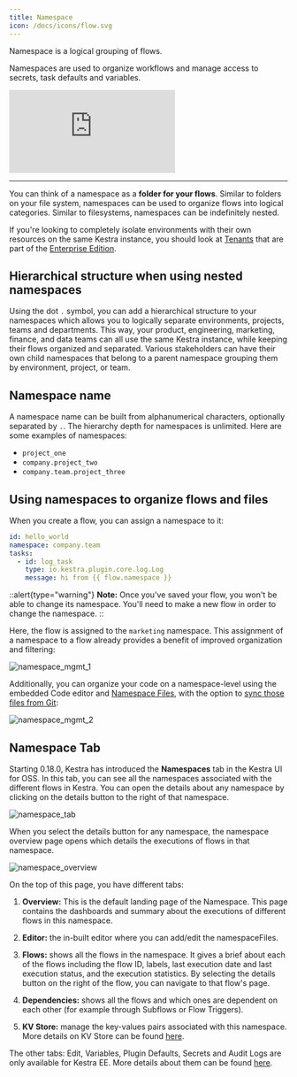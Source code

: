 ```yaml
---
title: Namespace
icon: /docs/icons/flow.svg
---
```


Namespace is a logical grouping of flows.

Namespaces are used to organize workflows and manage access to secrets, task defaults and variables.

<div class="video-container">
  <iframe src="https://www.youtube.com/embed/_HGz2qePYqY?si=QiIRTXasyJyyjWX4" title="YouTube video player" frameborder="0" allow="accelerometer; autoplay; clipboard-write; encrypted-media; gyroscope; picture-in-picture; web-share" referrerpolicy="strict-origin-when-cross-origin" allowfullscreen></iframe>
</div>

---

You can think of a namespace as a **folder for your flows**. Similar to folders on your file system, namespaces can be used to organize flows into logical categories. Similar to filesystems, namespaces can be indefinitely nested.

If you're looking to completely isolate environments with their own resources on the same Kestra instance, you should look at [Tenants](/docs/enterprise/tenants) that are part of the [Enterprise Edition](/enterprise).

## Hierarchical structure when using nested namespaces

Using the dot `.` symbol, you can add a hierarchical structure to your namespaces which allows you to logically separate environments, projects, teams and departments. This way, your product, engineering, marketing, finance, and data teams can all use the same Kestra instance, while keeping their flows organized and separated. Various stakeholders can have their own child namespaces that belong to a parent namespace grouping them by environment, project, or team.

## Namespace name
A namespace name can be built from alphanumerical characters, optionally separated by `.`. The hierarchy depth for namespaces is unlimited. Here are some examples of namespaces:
- `project_one`
- `company.project_two`
- `company.team.project_three`

## Using namespaces to organize flows and files

When you create a flow, you can assign a namespace to it:

```yaml
id: hello_world
namespace: company.team
tasks:
  - id: log_task
    type: io.kestra.plugin.core.log.Log
    message: hi from {{ flow.namespace }}
```

::alert{type="warning"}
**Note:** Once you've saved your flow, you won't be able to change its namespace. You'll need to make a new flow in order to change the namespace.
::

Here, the flow is assigned to the `marketing` namespace. This assignment of a namespace to a flow already provides a benefit of improved organization and filtering:

![namespace_mgmt_1](/docs/concepts/namespace_1.png)

Additionally, you can organize your code on a namespace-level using the embedded Code editor and [Namespace Files](/docs/developer-guide/namespace-files), with the option to [sync those files from Git](/docs/developer-guide/git):

![namespace_mgmt_2](/docs/concepts/namespace_2.png)

## Namespace Tab

Starting 0.18.0, Kestra has introduced the **Namespaces** tab in the Kestra UI for OSS. In this tab, you can see all the namespaces associated with the different flows in Kestra. You can open the details about any namespace by clicking on the details button to the right of that namespace.

![namespace_tab](/docs/workflow-components/namespace/namespace_tab.png)

When you select the details button for any namespace, the namespace overview page opens which details the executions of flows in that namespace.

![namespace_overview](/docs/workflow-components/namespace/namespace_overview.png)

On the top of this page, you have different tabs:

1. **Overview:** This is the default landing page of the Namespace. This page contains the dashboards and summary about the executions of different flows in this namespace.

2. **Editor:** the in-built editor where you can add/edit the namespaceFiles.

3. **Flows:** shows all the flows in the namespace. It gives a brief about each of the flows including the flow ID, labels, last execution date and last execution status, and the execution statistics. By selecting the details button on the right of the flow, you can navigate to that flow's page.

4. **Dependencies:** shows all the flows and which ones are dependent on each other (for example through Subflows or Flow Triggers).

4. **KV Store:** manage the key-values pairs associated with this namespace. More details on KV Store can be found [here](/concepts/kv-store).

The other tabs: Edit, Variables, Plugin Defaults, Secrets and Audit Logs are only available for Kestra EE. More details about them can be found [here](/enterprise).
